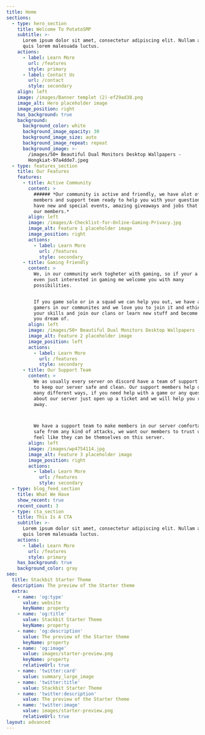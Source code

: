 ```yaml
---
title: Home
sections:
  - type: hero_section
    title: Welcome To PotatoSMP
    subtitle: >-
      Lorem ipsum dolor sit amet, consectetur adipiscing elit. Nullam a metus
      quis lorem malesuada luctus.
    actions:
      - label: Learn More
        url: /features
        style: primary
      - label: Contact Us
        url: /contact
        style: secondary
    align: left
    image: /images/Banner templet (2)-ef29ad38.png
    image_alt: Hero placeholder image
    image_position: right
    has_background: true
    background:
      background_color: white
      background_image_opacity: 30
      background_image_size: auto
      background_image_repeat: repeat
      background_image: >-
        /images/50+ Beautiful Dual Monitors Desktop Wallpapers -
        Hongkiat-97a4dde7.jpeg
  - type: features_section
    title: Our Features
    features:
      - title: Active Community
        content: >
          ###### *Our community is active and friendly, we have alot of amazing
          members and support team ready to help you with your questions! We
          have new and special events, amazing giveaways and jobs that include
          our members.*
        align: left
        image: /images/A-Checklist-for-Online-Gaming-Privacy.jpg
        image_alt: Feature 1 placeholder image
        image_position: right
        actions:
          - label: Learn More
            url: /features
            style: secondary
      - title: Gaming Friendly
        content: >
          We, in our community work togheter with gaming, so if your a gamer of
          even just interested in gaming me welcome you with many
          possibilities. 


          If you game solo or in a squad we can help you out, we have alot of
          gamers in our communites and we love you to join it and ethier show us
          your skills and join our clans or learn new stuff and become the gamer
          you dream of.
        align: left
        image: /images/50+ Beautiful Dual Monitors Desktop Wallpapers - Hongkiat.jpeg
        image_alt: Feature 2 placeholder image
        image_position: left
        actions:
          - label: Learn More
            url: /features
            style: secondary
      - title: Our Support Team
        content: >
          We as usually every server on discord have a team of support members
          to keep our server safe and clean. Our support members help out in
          many different ways, if you need help with a game or any questions
          about our server just open up a ticket and we will help you right
          away.



          We have a support team to make members in our server comfortable and
          safe from any kind of attacks, we want our members to trust us and
          feel like they can be themselves on this server.
        align: left
        image: /images/wp4754114.jpg
        image_alt: Feature 3 placeholder image
        image_position: right
        actions:
          - label: Learn More
            url: /features
            style: secondary
  - type: blog_feed_section
    title: What We Have
    show_recent: true
    recent_count: 3
  - type: cta_section
    title: This Is A CTA
    subtitle: >-
      Lorem ipsum dolor sit amet, consectetur adipiscing elit. Nullam a metus
      quis lorem malesuada luctus.
    actions:
      - label: Learn More
        url: /features
        style: primary
    has_background: true
    background_color: gray
seo:
  title: Stackbit Starter Theme
  description: The preview of the Starter theme
  extra:
    - name: 'og:type'
      value: website
      keyName: property
    - name: 'og:title'
      value: Stackbit Starter Theme
      keyName: property
    - name: 'og:description'
      value: The preview of the Starter theme
      keyName: property
    - name: 'og:image'
      value: images/starter-preview.png
      keyName: property
      relativeUrl: true
    - name: 'twitter:card'
      value: summary_large_image
    - name: 'twitter:title'
      value: Stackbit Starter Theme
    - name: 'twitter:description'
      value: The preview of the Starter theme
    - name: 'twitter:image'
      value: images/starter-preview.png
      relativeUrl: true
layout: advanced
---
```

